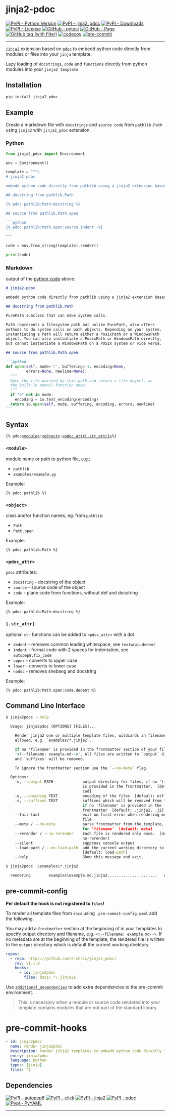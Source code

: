 # jinja2-pdoc

[![PyPI - Python Version](https://img.shields.io/pypi/pyversions/jinja2_pdoc)](https://pypi.org/project/jinja2_pdoc/)
[![PyPI - jinja2_pdoc](https://img.shields.io/pypi/v/jinja2_pdoc)](https://pypi.org/project/jinja2_pdoc/)
[![PyPI - Downloads](https://img.shields.io/pypi/dm/jinja2_pdoc)](https://pypi.org/project/jinja2_pdoc/)
[![PyPI - License](https://img.shields.io/pypi/l/jinja2_pdoc)](https://raw.githubusercontent.com/d-chris/jinja2_pdoc/main/LICENSE)
[![GitHub - pytest](https://img.shields.io/github/actions/workflow/status/d-chris/jinja2_pdoc/pytest.yml?logo=github&label=pytest)](https://github.com/d-chris/jinja2_pdoc/actions/workflows/pytest.yml)
[![GitHub - Page](https://img.shields.io/website?url=https%3A%2F%2Fd-chris.github.io%2Fjinja2_pdoc%2F&up_message=pdoc&logo=github&label=documentation)](https://d-chris.github.io/jinja2_pdoc)
[![GitHub tag (with filter)](https://img.shields.io/github/v/tag/d-chris/jinja2_pdoc?logo=github&label=github)](https://github.com/d-chris/jinja2_pdoc)
[![codecov](https://codecov.io/gh/d-chris/jinja2_pdoc/graph/badge.svg?token=19YB50ZL63)](https://codecov.io/gh/d-chris/jinja2_pdoc)
[![pre-commit](https://img.shields.io/badge/pre--commit-enabled-brightgreen?logo=pre-commit)](https://github.com/pre-commit/pre-commit)

---

[`jinja2`](https://www.pypi.org/project/jinja2) extension based on [`pdoc`](https://pypi.org/project/pdoc/) to embedd python code directly from modules or files into your `jinja` template.

Lazy loading of `docstrings`, `code` and `functions` directly from python modules into your `jinja2 template`.

## Installation

```cmd
pip install jinja2_pdoc
```

## Example

Create a markdown file with `docstrings` and `source code` from `pathlib.Path` using `jinja2` with `jinja2_pdoc` extension.

### Python

````python
from jinja2_pdoc import Environment

env = Environment()

template = """\
# jinja2-pdoc

embedd python code directly from pathlib using a jinja2 extension based on pdoc

## docstring from pathlib.Path

{% pdoc pathlib:Path:docstring %}

## source from pathlib.Path.open

```python
{% pdoc pathlib:Path.open:source.indent -%}
```
"""

code = env.from_string(template).render()

print(code)
````

### Markdown

output of the [python code](#python) above.

````markdown
# jinja2-pdoc

embedd python code directly from pathlib using a jinja2 extension based on pdoc

## docstring from pathlib.Path

PurePath subclass that can make system calls.

Path represents a filesystem path but unlike PurePath, also offers
methods to do system calls on path objects. Depending on your system,
instantiating a Path will return either a PosixPath or a WindowsPath
object. You can also instantiate a PosixPath or WindowsPath directly,
but cannot instantiate a WindowsPath on a POSIX system or vice versa.

## source from pathlib.Path.open

```python
def open(self, mode='r', buffering=-1, encoding=None,
         errors=None, newline=None):
  """
  Open the file pointed by this path and return a file object, as
  the built-in open() function does.
  """
  if "b" not in mode:
    encoding = io.text_encoding(encoding)
  return io.open(self, mode, buffering, encoding, errors, newline)
```
````

## Syntax

`{% pdoc`[`<module>`](#module)`:`[`<object>`](#object)`:`[`<pdoc_attr[.str_attr]>`](#pdoc_attr)`%}`

### `<module>`

module name or path to python file, e.g.:

- `pathlib`
- `examples/example.py`

Example:

```jinja2
{% pdoc pathlib %}
```

### `<object>`

class and/or function names, eg. from `pathlib`:

- `Path`
- `Path.open`

Example:

```jinja2
{% pdoc pathlib:Path %}
```

### `<pdoc_attr>`

`pdoc` attributes:

- `docstring` - docstring of the object
- `source` - source code of the object
- `code` - plane code from functions, without def and docstring

Example:

```jinja2
{% pdoc pathlib:Path:docstring %}
```

### `[.str_attr]`

optional `str` functions can be added to `<pdoc_attr>` with a dot

- `dedent` - removes common leading whitespace, see `textwrap.dedent`
- `indent` - format code with 2 spaces for indentation, see `autopep8.fix_code`
- `upper` - converts to upper case
- `lower` - converts to lower case
- `nodoc` - removes shebang and docstring

Example:

```jinja2
{% pdoc pathlib:Path.open:code.dedent %}
```

## Command Line Interface

```cmd
$ jinja2pdoc --help

  Usage: jinja2pdoc [OPTIONS] [FILES]...

    Render jinja2 one or multiple template files, wildcards in filenames are
    allowed, e.g. `examples/*.jinja2`.

    If no 'filename' is provided in the frontmatter section of your file, e.g.
    '<!--filename: example.md-->'. All files are written to `output` directory
    and `suffixes` will be removed.

    To ignore the frontmatter section use the `--no-meta` flag.

  Options:
    -o, --output PATH             output directory for files, if no 'filename'
                                  is provided in the frontmatter.  [default:
                                  cwd]
    -e, --encoding TEXT           encoding of the files  [default: utf-8]
    -s, --suffixes TEXT           suffixes which will be removed from templates,
                                  if no 'filename' is provided in the
                                  frontmatter  [default: .jinja2, .j2]
    --fail-fast                   exit on first error when rendering multiple
                                  file
    --meta / --no-meta            parse frontmatter from the template, to search
                                  for 'filename'  [default: meta]
    --rerender / --no-rerender    Each file is rendered only once.  [default:
                                  no-rerender]
    --silent                      suppress console output
    --load-path / --no-load-path  add the current working directory to path
                                  [default: load-path]
    --help                        Show this message and exit.
```

```cmd
$ jinja2pdoc .\examples\*.jinja2

  rendering        examples\example.md.jinja2......................   examples\example.md
```

## pre-commit-config

**Per default the hook is not registered to `files`!**

To render all template files from `docs` using `.pre-commit-config.yaml` add the following.

You may add a `frontmatter` section at the beginning of in your templates to specify output directory and filename, e.g. `<!--filename: example.md-->`. If no metadata are at the beginning of the  template, the rendered file is written to the `output` directory which is default the current working direktory.

```yaml
repos:
  - repo: https://github.com/d-chris/jinja2_pdoc/
    rev: v1.1.0
    hooks:
      - id: jinja2pdoc
        files: docs/.*\.jinja2$
```

Use [`additional_dependencies`](https://pre-commit.com/#config-additional_dependencies) to add extra dependencies to the pre-commit environment.

> This is necessary when a module or source code rendered into your template contains modules that are not part of the standard library.

# pre-commit-hooks

```yaml
- id: jinja2pdoc
  name: render jinja2pdoc
  description: render jinja2 templates to embedd python code directly from module using pdoc.
  entry: jinja2pdoc
  language: python
  types: [jinja]
  files: ^$
```

## Dependencies

[![PyPI - autopep8](https://img.shields.io/pypi/v/autopep8?logo=pypi&logoColor=white&label=autopep8)](https://pypi.org/project/autopep8/)
[![PyPI - click](https://img.shields.io/pypi/v/click?logo=pypi&logoColor=white&label=click)](https://pypi.org/project/click/)
[![PyPI - jinja2](https://img.shields.io/pypi/v/jinja2?logo=jinja&logoColor=white&label=jinja2)](https://pypi.org/project/jinja2/)
[![PyPI - pdoc](https://img.shields.io/pypi/v/pdoc?logo=pypi&logoColor=white&label=pdoc)](https://pypi.org/project/pdoc/)
[![Pypi - PyYAML](https://img.shields.io/pypi/v/PyYAML?logo=pypi&logoColor=white&label=PyYAML)](https://pypi.org/project/PyYAML/)

---
